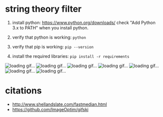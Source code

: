 # string theory filter

1. install python:
	https://www.python.org/downloads/
	check "Add Python 3.x to PATH" when you install python.

2. verify that python is working:
	`python`

3. verify that pip is working:
	`pip --version`

4. install the required libraries:
	`pip install -r requirements`

![loading gif...](https://github.com/mynvs/string_theory_filter/blob/images/image1.gif?raw=true)
![loading gif...](https://github.com/mynvs/string_theory_filter/blob/images/image6.png?raw=true)
![loading gif...](https://github.com/mynvs/string_theory_filter/blob/images/image2.gif?raw=true)
![loading gif...](https://github.com/mynvs/string_theory_filter/blob/images/image3.gif?raw=true)
![loading gif...](https://github.com/mynvs/string_theory_filter/blob/images/image4.png?raw=true)
![loading gif...](https://github.com/mynvs/string_theory_filter/blob/images/image5.png?raw=true)
![loading gif...](https://github.com/mynvs/string_theory_filter/blob/images/image7.png?raw=true)

# citations
- http://www.shellandslate.com/fastmedian.html
- https://github.com/ImageOptim/gifski
